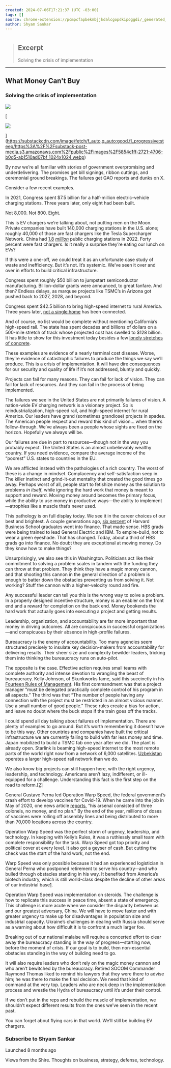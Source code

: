 ```yaml
---
created: 2024-07-06T17:21:37 (UTC -03:00)
tags: []
source: chrome-extension://pcmpcfapbekmbjjkdalcgopdkipoggdi/_generated_background_page.html
author: Shyam Sankar
---
```


# 

> ## Excerpt
> Solving the crisis of implementation

---
## What Money Can't Buy

### Solving the crisis of implementation

[![](https://substackcdn.com/image/fetch/w_80,c_limit,f_auto,q_auto:good,fl_progressive:steep/https%3A%2F%2Fsubstack-post-media.s3.amazonaws.com%2Fpublic%2Fimages%2Fc5771ec8-11f5-4e0b-809c-2804cec548c2_4000x2667.png)](https://substack.com/profile/9670483-shyam-sankar)

[

![](https://substackcdn.com/image/fetch/w_1456,c_limit,f_auto,q_auto:good,fl_progressive:steep/https%3A%2F%2Fsubstack-post-media.s3.amazonaws.com%2Fpublic%2Fimages%2F5854c1ff-2721-4706-b0d5-ab1510ad07bf_1024x1024.webp)

](https://substackcdn.com/image/fetch/f_auto,q_auto:good,fl_progressive:steep/https%3A%2F%2Fsubstack-post-media.s3.amazonaws.com%2Fpublic%2Fimages%2F5854c1ff-2721-4706-b0d5-ab1510ad07bf_1024x1024.webp)

By now we’re all familiar with stories of government overpromising and underdelivering. The promises get bill signings, ribbon cuttings, and ceremonial ground breakings. The failures get GAO reports and dunks on X.

Consider a few recent examples.

In 2021, Congress spent $7.5 billion for a half-million electric-vehicle charging stations. Three years later, only eight had been built.

Not 8,000. Not 800. Eight.

This is EV chargers we’re talking about, not putting men on the Moon. Private companies have built 140,000 charging stations in the U.S. alone; roughly 40,000 of those are fast chargers like the Tesla Supercharger Network. China had [1.8](https://www.ag-elec.com/charging-aheadchinas-record-breaking-infrastructure-rollout-in-ev-charging.html) _[million](https://www.ag-elec.com/charging-aheadchinas-record-breaking-infrastructure-rollout-in-ev-charging.html)_ public charging stations in 2022. Forty percent were fast chargers. Is it really a surprise they’re eating our lunch on EVs?

If this were a one-off, we could treat it as an unfortunate case study of waste and inefficiency. But it’s not. It’s systemic. We’ve seen it over and over in efforts to build critical infrastructure.

Congress spent roughly $50 billion to jumpstart semiconductor manufacturing. Billion-dollar grants were announced, to great fanfare. And then? Endless delays, as marquee projects like TSMC’s in Arizona got pushed back to 2027, 2028, and beyond.

Congress spent $42.5 billion to bring high-speed internet to rural America. Three years later, [not a single home](https://x.com/AlecStapp/status/1803444325197418703) has been connected.

And of course, no list would be complete without mentioning California’s high-speed rail. The state has spent decades and billions of dollars on a 500-mile stretch of track whose projected cost has swelled to $128 billion. It has little to show for this investment today besides a few [lonely stretches of concrete](https://x.com/CaHSRA/status/1785798979222925439).

These examples are evidence of a nearly terminal cost disease. Worse, they’re evidence of catastrophic failures to produce the things we say we’ll produce. This is a crisis of implementation. It will have dire consequences for our security and quality of life if it’s not addressed, bluntly and quickly.

Projects can fail for many reasons. They can fail for lack of vision. They can fail for lack of resources. And they can fail in the process of being implemented.

The failures we see in the United States are not primarily failures of vision. A nation-wide EV charging network is a visionary project. So is reindustrialization, high-speed rail, and high-speed internet for rural America. Our leaders have grand (sometimes grandiose) projects in spades. The American people respect and reward this kind of vision… when there’s follow-through. We’ve always been a people whose sights are fixed on the horizon. Hopefully we always will be.

Our failures are due in part to resources—though not in the way you probably expect. The United States is an almost unbelievably wealthy country. If you need evidence, compare the average income of the “poorest” U.S. states to countries in the EU.

We are afflicted instead with the pathologies of a rich country. The worst of these is a change in mindset. Complacency and self-satisfaction seep in. The killer instinct and grind-it-out mentality that created the good times go away. Perhaps worst of all, people start to fetishize money as the solution to problems _in itself_, while ignoring the hard work that money is meant to support and reward. Moving money around becomes the primary focus, while the ability to use money in productive ways—the ability to implement—atrophies like a muscle that’s never used.

This pathology is on full display today. We see it in the career choices of our best and brightest. A couple generations ago, [six percent](https://americanaffairsjournal.org/2019/08/the-financialization-of-the-american-elite/) of Harvard Business School graduates went into finance. That made sense. HBS grads were being trained to lead General Electric and IBM. To empire-build, not to wear a green eyeshade. That has changed. Today, about a third of HBS grads go into finance. No doubt they are exceptional at moving money. Do they know how to make things?

Unsurprisingly, we also see this in Washington. Politicians act like their commitment to solving a problem scales in tandem with the funding they can throw at that problem. They think they have a magic money cannon, and that shooting this cannon in the general direction of a problem is enough to batter down the obstacles preventing us from solving it. Not working? Stuff the cannon with a higher-velocity round and fire.

Any successful leader can tell you this is the wrong way to solve a problem. In a properly designed incentive structure, money is an enabler on the front end and a reward for completion on the back end. Money bookends the hard work that actually goes into executing a project and getting results.

Leadership, organization, and accountability are far more important than money in driving outcomes. All are conspicuous in successful organizations—and conspicuous by their absence in high-profile failures.

Bureaucracy is the enemy of accountability. Too many agencies seem structured precisely to insulate key decision-makers from accountability for delivering results. Their sheer size and complexity bewilder leaders, tricking them into thinking the bureaucracy runs on auto-pilot.

The opposite is the case. Effective action requires small teams with complete authority and intense devotion to wrangling the beast of bureaucracy. Kelly Johnson, of Skunkworks fame, said this succinctly in his [Fourteen Rules of Management](https://www.lockheedmartin.com/content/dam/lockheed-martin/aero/photo/skunkworks/kellys-14-rules.pdf). His first commandment was that a project manager “must be delegated practically complete control of his program in all aspects.” The third was that “The number of people having any connection with the project must be restricted in an almost vicious manner. Use a small number of good people.” These rules create a bias for action, and leave no doubt where the buck stops if the train goes off the tracks.

I could spend all day talking about failures of implementation. There are plenty of examples to go around. But it’s worth remembering it doesn’t have to be this way. Other countries and companies have built the critical infrastructure we are currently failing to build with far less money and time. Japan mobilized to build a TSMC fab one year after we did. The plant is already open. Starlink is beaming high-speed internet to the most remote parts of the world right now from a network of 6,000 satellites. [Uzbekistan](https://en.wikipedia.org/wiki/List_of_high-speed_railway_lines) operates a larger high-speed rail network than we do.

We also know big projects can still happen here, with the right urgency, leadership, and technology. Americans aren’t lazy, indifferent, or ill-equipped for a challenge. Understanding this fact is the first step on the road to reform.[\[2\]](chrome-extension://pcmpcfapbekmbjjkdalcgopdkipoggdi/_generated_background_page.html#_msocom_2) 

General Gustave Perna led Operation Warp Speed, the federal government’s crash effort to develop vaccines for Covid-19. When he came into the job in May of 2020, one news article [reports](https://www.washingtonpost.com/opinions/2024/03/06/artificial-intelligence-state-of-the-union/), “his arsenal consisted of three colonels, no money, and no plan.” By the end of the year, millions of doses of vaccines were rolling off assembly lines and being distributed to more than 70,000 locations across the country.

Operation Warp Speed was the perfect storm of urgency, leadership, and technology. In keeping with Kelly’s Rules, it was a ruthlessly small team with complete responsibility for the task. Warp Speed got top priority and political cover at every level. It also got a geyser of cash. But cutting the check was the start of the hard work, not the end.

Warp Speed was only possible because it had an experienced logistician in General Perna who postponed retirement to serve his country--and who bulled through obstacles standing in his way. It benefited from America’s biotech industry, which is still world-class despite the decline of other areas of our industrial base[1](https://www.shyamsankar.com/p/what-money-cant-buy?ref=dailydev#footnote-1-145969612).

Operation Warp Speed was implementation on steroids. The challenge is how to replicate this success in peace time, absent a state of emergency. This challenge is more acute when we consider the disparity between us and our greatest adversary, China. We will have to move faster and with greater urgency to make up for disadvantages in population size and industrial capacity. Ukraine’s challenges in dealing with Russia should serve as a warning about how difficult it is to confront a much larger foe.

Breaking out of our national malaise will require a concerted effort to clear away the bureaucracy standing in the way of progress—starting now, before the moment of crisis. If our goal is to build, then non-essential obstacles standing in the way of building need to go.

It will also require leaders who don’t rely on the magic money cannon and who aren’t bewitched by the bureaucracy. Retired SOCOM Commander Raymond Thomas liked to remind his lawyers that they were there to advise him; he was there to make the final decision. We need that kind of command at the very top. Leaders who are neck deep in the implementation process and wrestle the Hydra of bureaucracy until it’s under their control.

If we don’t put in the reps and rebuild the muscle of implementation, we shouldn’t expect different results from the ones we’ve seen in the recent past.

You can forget about flying cars in that world. We’ll still be building EV chargers.

### Subscribe to Shyam Sankar

Launched 8 months ago

Views from the Shire. Thoughts on business, strategy, defense, technology.
